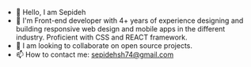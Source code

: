 - 👋 Hello, I am Sepideh
- 👀 I'm Front-end developer with 4+ years of experience designing and building responsive web design and mobile apps in the
different industry. Proficient with CSS and REACT framework.
- 💞️ I am looking to collaborate on open source projects.
- 📫 How to contact me: sepidehsh74@gmail.com

<!---
sepideh08090/sepideh08090 is a ✨ special ✨ repository because its `README.md` (this file) appears on your GitHub profile.
You can click the Preview link to take a look at your changes.
--->
